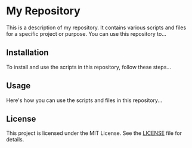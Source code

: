# My Repository

This is a description of my repository. It contains various scripts and files for a specific project or purpose. You can use this repository to...

## Installation

To install and use the scripts in this repository, follow these steps...

## Usage

Here's how you can use the scripts and files in this repository...

## License

This project is licensed under the MIT License. See the [LICENSE](LICENSE) file for details.


